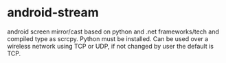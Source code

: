 # android-stream
android screen mirror/cast based on python and .net frameworks/tech and compiled type as scrcpy.
Python must be installed.
Can be used over a wireless network using TCP or UDP, if not changed by user the default is TCP.
